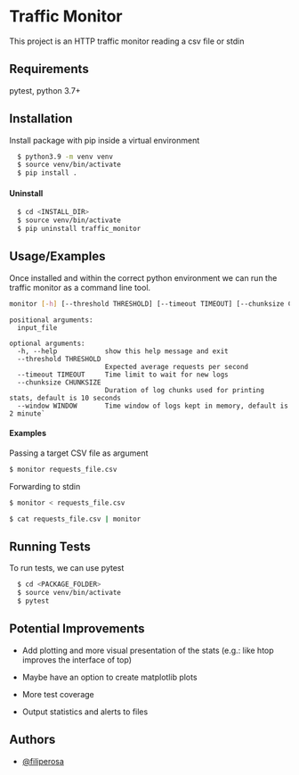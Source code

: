 # Traffic Monitor

This project is an HTTP traffic monitor reading a csv file or stdin

## Requirements

pytest, python 3.7+

## Installation

Install package with pip inside a virtual environment

```bash
  $ python3.9 -m venv venv 
  $ source venv/bin/activate
  $ pip install .
```

#### Uninstall

```bash
  $ cd <INSTALL_DIR>
  $ source venv/bin/activate
  $ pip uninstall traffic_monitor
```
    

## Usage/Examples

Once installed and within the correct python environment we can run the traffic monitor as a command line tool.

```bash
monitor [-h] [--threshold THRESHOLD] [--timeout TIMEOUT] [--chunksize CHUNKSIZE] [--window WINDOW] [input_file]
```
```
positional arguments:
  input_file

optional arguments:
  -h, --help            show this help message and exit
  --threshold THRESHOLD
                        Expected average requests per second
  --timeout TIMEOUT     Time limit to wait for new logs
  --chunksize CHUNKSIZE
                        Duration of log chunks used for printing stats, default is 10 seconds
  --window WINDOW       Time window of logs kept in memory, default is 2 minute`
```
#### Examples
Passing a target CSV file as argument
```bash
$ monitor requests_file.csv
```

Forwarding to stdin
```bash
$ monitor < requests_file.csv
```
```bash
$ cat requests_file.csv | monitor
```


## Running Tests

To run tests, we can use pytest

```bash
  $ cd <PACKAGE_FOLDER>
  $ source venv/bin/activate
  $ pytest
```

## Potential Improvements

- Add plotting and more visual presentation of the stats (e.g.: like htop improves the interface of top)

- Maybe have an option to create matplotlib plots

- More test coverage

- Output statistics and alerts to files



## Authors

- [@filiperosa](https://www.github.com/filiperosa)

